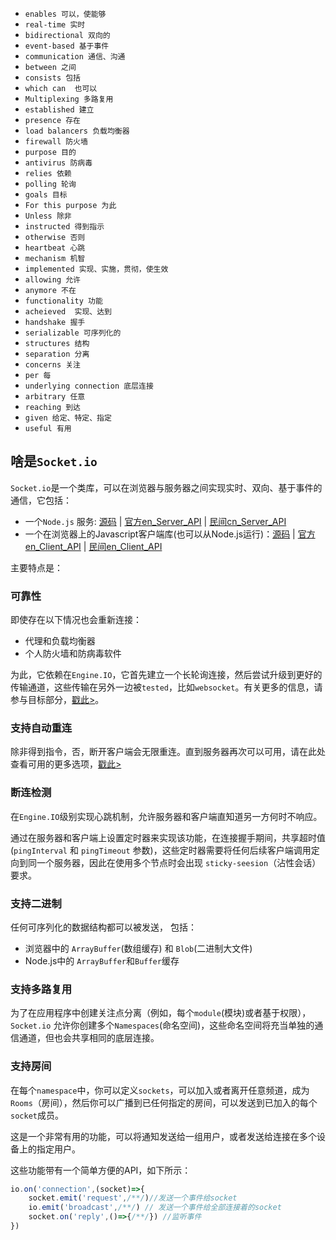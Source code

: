 - `enables 可以，使能够`
- `real-time 实时`
- `bidirectional 双向的` 
- `event-based 基于事件`
- `communication 通信、沟通`
- `between 之间`
- `consists 包括`
- `which can  也可以`
- `Multiplexing 多路复用`
- `established 建立`
- `presence 存在`
- `load balancers 负载均衡器`
- `firewall 防火墙`
- `purpose 目的`
- `antivirus 防病毒`
- `relies 依赖`
- `polling 轮询 `
- `goals 目标`
- `For this purpose 为此`
- `Unless 除非`
- `instructed 得到指示`
- `otherwise 否则`
- `heartbeat 心跳`
- `mechanism 机智`
- `implemented 实现、实施，贯彻，使生效`
- `allowing 允许`
- `anymore 不在`
- `functionality 功能`
- `acheieved  实现、达到`
- `handshake 握手`
- `serializable 可序列化的`
- `structures 结构`
- `separation 分离`
- `concerns 关注`
- `per 每`
- `underlying connection 底层连接`
- `arbitrary 任意`
- `reaching 到达`
- `given 给定、特定、指定`
- `useful 有用`

## 啥是`Socket.io`

`Socket.io`是一个类库，可以在浏览器与服务器之间实现实时、双向、基于事件的通信，它包括：
- 一个`Node.js` 服务: [源码](https://github.com/socketio/socket.io) | [官方en_Server_API](https://socket.io/docs/server-api/) | [民间cn_Server_API](https://socket.gitbook.io/docs/)
- 一个在浏览器上的Javascript客户端库(也可以从Node.js运行)：[源码](https://github.com/socketio/socket.io-client) | [官方en_Client_API](https://socket.io/docs/client-api/) | [民间en_Client_API](https://socket.gitbook.io/docs/)

主要特点是：

### 可靠性

即使存在以下情况也会重新连接：

- 代理和负载均衡器
- 个人防火墙和防病毒软件

为此，它依赖在`Engine.IO`，它首先建立一个长轮询连接，然后尝试升级到更好的传输通道，这些传输在另外一边被`tested`，比如`websocket`。有关更多的信息，请参与目标部分，[戳此>](https://github.com/socketio/engine.io#goals)。

### 支持自动重连

除非得到指令，否，断开客户端会无限重连。直到服务器再次可以可用，请在此处查看可用的更多选项，[戳此>](https://socket.io/docs/client-api/#new-Manager-url-options)

### 断连检测

在`Engine.IO`级别实现心跳机制，允许服务器和客户端直知道另一方何时不响应。

通过在服务器和客户端上设置定时器来实现该功能，在连接握手期间，共享超时值(`pingInterval` 和 `pingTimeout` 参数)，这些定时器需要将任何后续客户端调用定向到同一个服务器，因此在使用多个节点时会出现 `sticky-seesion`（沾性会话）要求。

### 支持二进制

任何可序列化的数据结构都可以被发送， 包括：

- 浏览器中的 `ArrayBuffer`(数组缓存) 和 `Blob`(二进制大文件) 
- Node.js中的 `ArrayBuffer`和`Buffer`缓存

### 支持多路复用

为了在应用程序中创建关注点分离（例如，每个`module`(模块)或者基于权限），`Socket.io` 允许你创建多个`Namespaces`(命名空间)，这些命名空间将充当单独的通信通道，但也会共享相同的底层连接。

### 支持房间

在每个`namespace`中，你可以定义`sockets`，可以加入或者离开任意频道，成为`Rooms`（房间），然后你可以广播到已任何指定的房间，可以发送到已加入的每个`socket`成员。

这是一个非常有用的功能，可以将通知发送给一组用户，或者发送给连接在多个设备上的指定用户。

这些功能带有一个简单方便的API，如下所示：

```js
io.on('connection',(socket)=>{
    socket.emit('request',/**/)//发送一个事件给socket
    io.emit('broadcast',/**/) // 发送一个事件给全部连接着的socket
    socket.on('reply',()=>{/**/}) //监听事件
})
```